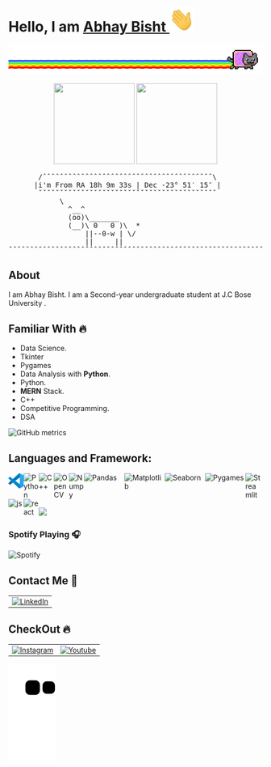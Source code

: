 # Hello, I am <a href="https://www.linkedin.com/in/abhay-bisht-042662177/">Abhay Bisht </a><img src="https://raw.githubusercontent.com/ABSphreak/ABSphreak/master/gifs/Hi.gif" width="50px">
      
      
      
      
<!--       cat gif -->
![image](https://github.com/AbHaY108BiShT/AbHaY108BiShT/blob/main/meow.gif?raw=true)
<!-- cat gif -->
<p align="center"> 
      <img src="https://octodex.github.com/images/daftpunktocat-thomas.gif" height="160px" width="160px">
      <img src="https://octodex.github.com/images/daftpunktocat-guy.gif" height="160px" width="160px">
</p>
<pre>
       /ˆˆˆˆˆˆˆˆˆˆˆˆˆˆˆˆˆˆˆˆˆˆˆˆˆˆˆˆˆˆˆˆˆˆˆˆˆˆˆˆ\
      |i'm From RA 18h 9m 33s | Dec -23° 51′ 15″ |
       ˇˇˇˇˇˇˇˇˇˇˇˇˇˇˇˇˇˇˇˇˇˇˇˇˇˇˇˇˇˇˇˇˇˇˇˇˇˇˇˇˇˇ
            \
              ^__^
              (oo)\_______
              (__)\ 0   0 )\  *
                  ||--0-w | \/                                                                       
                  ||     ||                                                                                              ^.^
ˆˆˆˆˆˆˆˆˆˆˆˆˆˆˆˆˆˆˆˆˆˆˆˆˆˆˆˆˆˆˆˆˆˆˆˆˆˆˆˆˆˆˆˆˆˆˆˆˆˆˆˆˆˆˆˆˆˆˆˆˆˆˆˆˆˆˆˆˆˆˆˆˆˆˆˆˆˆˆˆˆˆˆˆˆˆˆˆˆˆˆˆˆˆˆˆˆˆˆˆˆˆˆˆˆˆˆˆˆˆˆˆˆˆˆˆˆˆˆˆˆ
</pre>
      
## About
I am Abhay Bisht. I am a Second-year undergraduate student at J.C Bose University .
<!--       Tech -->
## Familiar With  :fire:
- Data Science.
- Tkinter
- Pygames
- Data Analysis with **Python**.
- Python.
- **MERN** Stack.
- C++
- Competitive Programming. 
- DSA
<!--       Tech -->
      
<!--  git hub matrix -->
![GitHub metrics](https://metrics.lecoq.io/AbHaY108BiShT)  <br>  
<!--       git hub matrix -->
 ## Languages and Framework:

<img align="left" alt="Visual Studio Code" width="30px" src="https://raw.githubusercontent.com/github/explore/80688e429a7d4ef2fca1e82350fe8e3517d3494d/topics/visual-studio-code/visual-studio-code.png" />
<img align="left" alt="Python" width="30px" src="https://upload.wikimedia.org/wikipedia/commons/thumb/0/0a/Python.svg/240px-Python.svg.png" />
<img align="left" alt="C++" width="30px" src="https://brandslogos.com/wp-content/uploads/images/c-logo.png" />
<img align="left" alt="OpenCV" width="30px" src="https://upload.wikimedia.org/wikipedia/commons/thumb/3/32/OpenCV_Logo_with_text_svg_version.svg/730px-OpenCV_Logo_with_text_svg_version.svg.png" />
<img align="left" alt="Numpy" width="30px" src="https://numpy.org/images/logo.svg" />
<img align="left" alt="Pandas" hight="60px" width="80px" src="https://pandas.pydata.org/docs/_static/pandas.svg" />
<img align="left" alt="Matplotlib" hight="60px" width="80px" src="https://matplotlib.org/3.5.0/_static/logo2.svg" />
<img align="left" alt="Seaborn" hight="70px" width="80px" src="https://seaborn.pydata.org/_static/logo-wide-lightbg.svg" />
<img align="left" alt="Pygames" hight="50px" width="80px" src="https://www.pygame.org/images/logo_lofi.png" />
<img align="left" alt="Streamlit" width="30px" src="https://docs.streamlit.io/logo.svg" />
<img align="left" alt="js" width="30px" src="https://encrypted-tbn0.gstatic.com/images?q=tbn:ANd9GcRF3uoD-_8KuiZjNR3NK8NL5zDqlB-pHKWR6w9EKdE&usqp=CAU" />
<img align="left" alt="react" width="30px" src="https://brandslogos.com/wp-content/uploads/thumbs/react-logo-vector-1.svg" />
<br>
<br>
<br>
<br>
      
      
      
      
<!--       git hub stat -->
<img src="https://github-readme-stats.vercel.app/api?username=AbHaY108BiShT&&show_icons=true&&theme=radical">  
<!--       git hub stat -->

      
      
<!--       spotify -->
  
### Spotify Playing 🎧

![Spotify](https://novatorem.vercel.app/api/spotify)

 
<!--       spotify -->

      
<!--    Contact   -->
##  Contact Me :speech_balloon:
<table>
        <tr>
<td><a href="https://www.linkedin.com/in/abhay-bisht-042662177/"><img src="https://img.shields.io/badge/LinkedIn--_.svg?style=social&logo=linkedin" alt="LinkedIn"></a></td>
  </tr>
</table>   
<!--   Contact    -->
      
      
      
      
<!--    Check   -->
##  CheckOut 🔥
<table>
        <tr>
      <td><a href="https://www.instagram.com/og_starlord/"><img src="https://img.shields.io/badge/Instagram--_.svg?style=social&logo=instagram" alt="Instagram"></a></td>
        <td><a href="https://www.youtube.com/channel/UCugIZ91q6x0MpXSHB0W2InA"><img src="https://img.shields.io/badge/youtube--_.svg?style=social&logo=youtube" alt="Youtube"></a></td>
  </tr>
</table>
<!--       Check -->
   
      
      
      
      
<!--       snake -->
![snake svg](https://github.com/adityamangal1/adityamangal1/blob/output/github-contribution-grid-snake.svg)
<!-- snake -->
